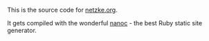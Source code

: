 This is the source code for [netzke.org](http://netzke.org).

It gets compiled with the wonderful [nanoc](http://nanoc.stoneship.org/) - the best Ruby static site generator.